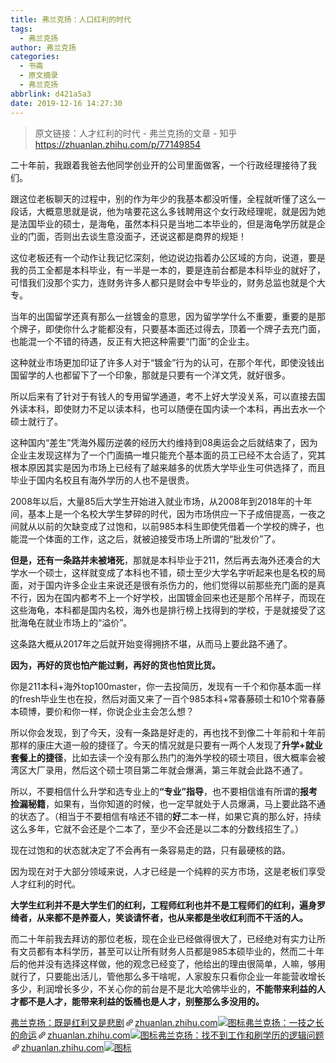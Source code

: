 ```yaml
---
title: 弗兰克扬：人口红利的时代
tags:
  - 弗兰克扬
author: 弗兰克扬
categories:
  - 书斋
  - 原文摘录
  - 弗兰克扬
abbrlink: d421a5a3
date: 2019-12-16 14:27:30
---
```



> 原文链接：人才红利的时代 - 弗兰克扬的文章 - 知乎
       <https://zhuanlan.zhihu.com/p/77149854>

<!--more-->

<div class="Post-RichTextContainer"><div class="RichText ztext Post-RichText"><p>二十年前，我跟着我爸去他同学创业开的公司里面做客，一个行政经理接待了我们。</p><p>跟这位老板聊天的过程中，别的作为年少的我基本都没听懂，全程就听懂了这么一段话，大概意思就是说，他为啥要花这么多钱聘用这个女行政经理呢，就是因为她是法国毕业的硕士，是海龟，虽然本科只是当地二本毕业的，但是海龟学历就是企业的门面，否则出去谈生意没面子，还说这都是商界的规矩！</p><p>这位老板还有一个动作让我记忆深刻，他边说边指着办公区域的方向，说道，要是我的员工全都是本科毕业，有一半是一本的，要是连前台都是本科毕业的就好了，可惜我们没那个实力，连财务许多人都只是财会中专毕业的，财务总监也就是个大专。</p><p>当年的出国留学还真有那么一丝镀金的意思，因为留学学什么不重要，重要的是那个牌子，即使你什么才能都没有，只要基本面还过得去，顶着一个牌子去充门面，也能混一个不错的待遇，反正有大把这种需要“门面”的企业主。</p><p>这种就业市场更加印证了许多人对于“镀金”行为的认可，在那个年代，即使没钱出国留学的人也都留下了一个印象，那就是只要有一个洋文凭，就好很多。</p><p>所以后来有了针对于有钱人的专用留学通道，考不上好大学没关系，可以直接去国外读本科，即使财力不足以读本科，也可以随便在国内读一个本科，再出去水一个硕士就行了。</p><p>这种国内“差生”凭海外履历逆袭的经历大约维持到08奥运会之后就结束了，因为企业主发现这样为了一个门面搞一堆只能充个基本面的员工已经不太合适了，究其根本原因其实是因为市场上已经有了越来越多的优质大学毕业生可供选择了，而且毕业于国内名校且有海外学历的人也不是很贵。</p><p>2008年以后，大量85后大学生开始进入就业市场，从2008年到2018年的十年间，基本上是一个名校大学生梦碎的时代，因为市场供应一下子成倍提高，一夜之间就从以前的欠缺变成了过饱和，以前985本科生即使凭借着一个学校的牌子，也能混一个体面的工作，这之后，就被迫接受市场上所谓的“批发价”了。</p><p><b>但是，还有一条路并未被堵死</b>，那就是本科毕业于211，然后再去海外还凑合的大学水一个硕士，这样就变成了本科也不错，硕士至少大学名字听起来也是名校的局面，对于国内许多企业主来说还是很有杀伤力的，他们觉得以前那些充门面的是真不行，因为在国内都考不上一个好学校，出国镀金回来也还是那个吊样子，而现在这些海龟，本科都是国内名校，海外也是排行榜上找得到的学校，于是就接受了这批海龟在就业市场上的“溢价”。</p><p>这条路大概从2017年之后就开始变得拥挤不堪，从而马上要此路不通了。</p><p><b>因为，再好的货也怕产能过剩，再好的货也怕货比货。</b></p><p>你是211本科+海外top100master，你一去投简历，发现有一千个和你基本面一样的fresh毕业生也在投，然后对面又来了一百个985本科+常春藤硕士和10个常春藤本硕博，要价和你一样，你说企业主会怎么想？</p><p>所以你会发现，到了今天，没有一条路是好走的，再也找不到像二十年前和十年前那样的康庄大道一般的捷径了。今天的情况就是只要有一两个人发现了<b>升学+就业套餐上的捷径</b>，比如去读一个没有那么热门的海外学校的硕士项目，很大概率会被湾区大厂录用，然后这个硕士项目第二年就会爆满，第三年就会此路不通了。</p><p>所以，不要相信什么升学和选专业上的<b>“专业”指导</b>，也不要相信谁有所谓的<b>报考捡漏秘籍</b>，如果有，当你知道的时候，也一定早就处于人员爆满，马上要此路不通的状态了。（相当于不要相信有啥还不错的<b>好</b>二本一样，如果它真的那么好，持续这么多年，它就不会还是个二本了，至少不会还是以二本的分数线招生了。）</p><p>现在过饱和的状态就决定了不会再有一条容易走的路，只有最硬核的路。</p><p>因为现在对于大部分领域来说，人才已经是一个纯粹的买方市场，这是老板们享受人才红利的时代。</p><p><b>大学生红利并不是大学生们的红利，工程师红利也并不是工程师们的红利，遍身罗绮者，从来都不是养蚕人，笑谈请怀者，也从来都是坐收红利而不干活的人。</b></p><p>而二十年前我去拜访的那位老板，现在企业已经做得很大了，已经绝对有实力让所有文员都有本科学历，甚至可以让所有财务人员都是985本硕毕业的，然而二十年后的他并没有选择这样做，他的观念已经变了，他给出的理由很简单，人嘛，够用就行了，只要能出活儿，管他那么多干啥呢，人家股东只看你企业一年能营收增长多少，利润增长多少，不关心你的前台是不是北大哈佛毕业的，<b>不能带来利益的人才都不是人才，能带来利益的饭桶也是人才，别整那么多没用的。</b></p><a target="_blank" href="https://zhuanlan.zhihu.com/p/62555481" data-draft-node="block" data-draft-type="link-card" data-image="https://pic1.zhimg.com/v2-1a02c0cd898aecd0f9836a35c15bdbb0_180x120.jpg" data-image-width="750" data-image-height="272" class="LinkCard LinkCard--hasImage" data-za-detail-view-id="172"><span class="LinkCard-backdrop" style="background-image:url(https://pic1.zhimg.com/v2-1a02c0cd898aecd0f9836a35c15bdbb0_180x120.jpg)"></span><span class="LinkCard-content"><span class="LinkCard-text"><span class="LinkCard-title" data-text="true">弗兰克扬：既是红利又是悲剧</span><span class="LinkCard-meta"><span style="display:inline-flex;align-items:center">​<svg class="Zi Zi--InsertLink" fill="currentColor" viewBox="0 0 24 24" width="17" height="17"><path d="M6.77 17.23c-.905-.904-.94-2.333-.08-3.193l3.059-3.06-1.192-1.19-3.059 3.058c-1.489 1.489-1.427 3.954.138 5.519s4.03 1.627 5.519.138l3.059-3.059-1.192-1.192-3.059 3.06c-.86.86-2.289.824-3.193-.08zm3.016-8.673l1.192 1.192 3.059-3.06c.86-.86 2.289-.824 3.193.08.905.905.94 2.334.08 3.194l-3.059 3.06 1.192 1.19 3.059-3.058c1.489-1.489 1.427-3.954-.138-5.519s-4.03-1.627-5.519-.138L9.786 8.557zm-1.023 6.68c.33.33.863.343 1.177.029l5.34-5.34c.314-.314.3-.846-.03-1.176-.33-.33-.862-.344-1.176-.03l-5.34 5.34c-.314.314-.3.846.03 1.177z" fill-rule="evenodd"></path></svg></span>zhuanlan.zhihu.com</span></span><span class="LinkCard-imageCell"><img class="LinkCard-image LinkCard-image--horizontal" alt="图标" src="https://pic1.zhimg.com/v2-1a02c0cd898aecd0f9836a35c15bdbb0_180x120.jpg"></span></span></a><a target="_blank" href="https://zhuanlan.zhihu.com/p/65134554" data-draft-node="block" data-draft-type="link-card" data-image="https://pic2.zhimg.com/v2-47702f5a2876dc8318520e61c4dd6d79_180x120.jpg" data-image-width="987" data-image-height="380" class="LinkCard LinkCard--hasImage" data-za-detail-view-id="172"><span class="LinkCard-backdrop" style="background-image:url(https://pic2.zhimg.com/v2-47702f5a2876dc8318520e61c4dd6d79_180x120.jpg)"></span><span class="LinkCard-content"><span class="LinkCard-text"><span class="LinkCard-title" data-text="true">弗兰克扬：一技之长的命运</span><span class="LinkCard-meta"><span style="display:inline-flex;align-items:center">​<svg class="Zi Zi--InsertLink" fill="currentColor" viewBox="0 0 24 24" width="17" height="17"><path d="M6.77 17.23c-.905-.904-.94-2.333-.08-3.193l3.059-3.06-1.192-1.19-3.059 3.058c-1.489 1.489-1.427 3.954.138 5.519s4.03 1.627 5.519.138l3.059-3.059-1.192-1.192-3.059 3.06c-.86.86-2.289.824-3.193-.08zm3.016-8.673l1.192 1.192 3.059-3.06c.86-.86 2.289-.824 3.193.08.905.905.94 2.334.08 3.194l-3.059 3.06 1.192 1.19 3.059-3.058c1.489-1.489 1.427-3.954-.138-5.519s-4.03-1.627-5.519-.138L9.786 8.557zm-1.023 6.68c.33.33.863.343 1.177.029l5.34-5.34c.314-.314.3-.846-.03-1.176-.33-.33-.862-.344-1.176-.03l-5.34 5.34c-.314.314-.3.846.03 1.177z" fill-rule="evenodd"></path></svg></span>zhuanlan.zhihu.com</span></span><span class="LinkCard-imageCell"><img class="LinkCard-image LinkCard-image--horizontal" alt="图标" src="https://pic2.zhimg.com/v2-47702f5a2876dc8318520e61c4dd6d79_180x120.jpg"></span></span></a><a target="_blank" href="https://zhuanlan.zhihu.com/p/25911759" data-draft-node="block" data-draft-type="link-card" data-image="https://pic2.zhimg.com/v2-6bcee5565a51714c9fd40d82d29befbd_180x120.jpg" data-image-width="580" data-image-height="435" class="LinkCard LinkCard--hasImage" data-za-detail-view-id="172"><span class="LinkCard-backdrop" style="background-image:url(https://pic2.zhimg.com/v2-6bcee5565a51714c9fd40d82d29befbd_180x120.jpg)"></span><span class="LinkCard-content"><span class="LinkCard-text"><span class="LinkCard-title" data-text="true">弗兰克扬：找不到工作和刷学历的逻辑问题</span><span class="LinkCard-meta"><span style="display:inline-flex;align-items:center">​<svg class="Zi Zi--InsertLink" fill="currentColor" viewBox="0 0 24 24" width="17" height="17"><path d="M6.77 17.23c-.905-.904-.94-2.333-.08-3.193l3.059-3.06-1.192-1.19-3.059 3.058c-1.489 1.489-1.427 3.954.138 5.519s4.03 1.627 5.519.138l3.059-3.059-1.192-1.192-3.059 3.06c-.86.86-2.289.824-3.193-.08zm3.016-8.673l1.192 1.192 3.059-3.06c.86-.86 2.289-.824 3.193.08.905.905.94 2.334.08 3.194l-3.059 3.06 1.192 1.19 3.059-3.058c1.489-1.489 1.427-3.954-.138-5.519s-4.03-1.627-5.519-.138L9.786 8.557zm-1.023 6.68c.33.33.863.343 1.177.029l5.34-5.34c.314-.314.3-.846-.03-1.176-.33-.33-.862-.344-1.176-.03l-5.34 5.34c-.314.314-.3.846.03 1.177z" fill-rule="evenodd"></path></svg></span>zhuanlan.zhihu.com</span></span><span class="LinkCard-imageCell"><img class="LinkCard-image LinkCard-image--horizontal" alt="图标" src="https://pic2.zhimg.com/v2-6bcee5565a51714c9fd40d82d29befbd_180x120.jpg"></span></span></a><p></p></div></div>
